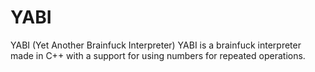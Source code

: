 # YABI
YABI (Yet Another Brainfuck Interpreter)
YABI is a brainfuck interpreter made in C++ with a support for using numbers for repeated operations.
